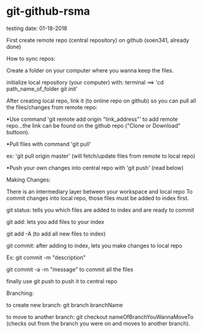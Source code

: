 # git-github-rsma
testing
date: 01-18-2018

First create remote repo (central repository) on github (soen341, already done)

How to sync repos:

Create a folder on your computer where you wanna keep the files.

initialize local repository (your computer) with: terminal ==> 'cd path_name_of_folder git init'

After creating local repo, link it (to online repo on github) so you can pull all the files/changes from remote repo:

•Use command 'git remote add origin "link_address"' to add remote repo...the link can be found on the github repo ("Clone or Download" buttoon).

•Pull files with command 'git pull'

ex: 'git pull origin master' (will fetch/update files from remote to local repo)

•Push your own changes into central repo with 'git push' (read below)


Making Changes:

There is an intermediary layer between your workspace and local repo
To commit changes into local repo, those files must be added to index first.

git status: tells you which files are added to index and are ready to commit

git add: lets you add files to your index

git add -A (to add all new files to index)

git commit: after adding to index, lets you make changes to local repo

Ex: git commit -m "description"

git commit -a -m "message" to commit all the files

finally use git push to push it to central repo

Branching:

to create new branch: git branch branchName

to move to another branch: git checkout nameOfBranchYouWannaMoveTo
(checks out from the branch you were on and moves to another branch).

